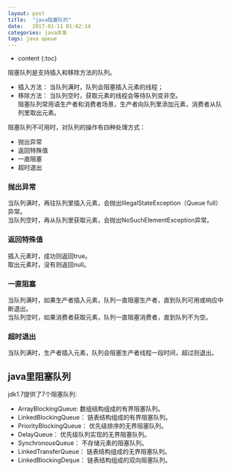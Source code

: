```yaml
---
layout: post
title:  "java阻塞队列"
date:   2017-01-11 01:02:14
categories: java并发 
tags: java queue
---
```


* content
{:toc}

阻塞队列是支持插入和移除方法的队列。  

*  插入方法： 当队列满时，队列会阻塞插入元素的线程； 
*  移除方法： 当队列空时，获取元素的线程会等待队列变非空。  
阻塞队列常用语生产者和消费者场景，生产者向队列里添加元素，消费者从队列里取出元素。  






阻塞队列不可用时，对队列的操作有四种处理方式：  

*  抛出异常  
*  返回特殊值  
*  一直阻塞  
*  超时退出  

### 抛出异常  
当队列满时，再往队列里插入元素，会抛出IllegalStateException（Queue full）异常。  
当队列空时，再从队列里获取元素，会抛出NoSuchElementException异常。  

### 返回特殊值  
插入元素时，成功则返回true。  
取出元素时，没有则返回null。  

### 一直阻塞  
当队列满时，如果生产者插入元素，队列一直阻塞生产者，直到队列可用或响应中断退出。  
当队列空时，如果消费者获取元素，队列一直阻塞消费者，直到队列不为空。

### 超时退出  
当队列满时，生产者插入元素，队列会阻塞生产者线程一段时间，超过则退出。  


## java里阻塞队列  
jdk1.7提供了7个阻塞队列:  
  
* ArrayBlockingQueue: 数组结构组成的有界阻塞队列。  
* LinkedBlockingQueue： 链表结构组成的有界阻塞队列。  
* PriorityBlockingQueue： 优先级排序的无界阻塞队列。  
* DelayQueue： 优先级队列实现的无界阻塞队列。  
* SynchronousQueue： 不存储元素的阻塞队列。  
* LinkedTransferQueue： 链表结构组成的无界阻塞队列。  
* LinkedBlockingDeque： 链表结构组成的双向阻塞队列。 
